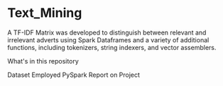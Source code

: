 # Text_Mining

A TF-IDF Matrix was developed to distinguish between relevant and irrelevant adverts using Spark Dataframes and a variety of additional functions, including tokenizers, string indexers, and vector assemblers.

What's in this repository

Dataset Employed PySpark Report on Project
